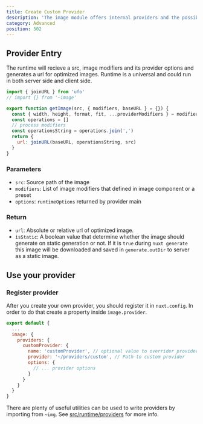 ```yaml
---
title: Create Custom Provider
description: 'The image module offers internal providers and the possibility to write custom integration.'
category: Advanced
position: 502
---
```


## Provider Entry

The runtime will recieve a src, image modifiers and its provider options and generates a url for optimized images. Runtime is a universal and could run in both server side and client side.

```js
import { joinURL } from 'ufo'
// import {} from '~image'

export function getImage(src, { modifiers, baseURL } = {}) {
  const { width, height, format, fit, ...providerModifiers } = modifiers;
  const operations = []
  // process modifiers
  const operationsString = operations.join(',')
  return {
    url: joinURL(baseURL, operationsString, src)
  }
}
```

### Parameters

- `src`: Source path of the image
- `modifiers`: List of image modifiers that defined in image component or a preset
- `options`: `runtimeOptions` returned by provider main

### Return

- `url`: Absolute or relative url of optimized image.
- `isStatic`: A boolean value that determine whether the image should generate on static generation or not. If it is `true` during `nuxt generate` this image will be downloaded and saved in `generate.outDir` to server as a static image.


## Use your provider

### Register provider

After you create your own provider, you should register it in `nuxt.config`. In order to do that create a property inside `image.provider`.

```js
export default {
  ...
  image: {
    providers: {
      customProvider: {
        name: 'customProvider', // optional value to overrider provider name
        provider: '~/providers/custom', // Path to custom provider
        options: {
          // ... provider options
        }
      }
    }
  }
}
```

There are plenty of useful utilities can be used to write providers by importing from `~img`. See [src/runtime/providers](https://github.com/nuxt/image/tree/dev/src/runtime/providers) for more info.
